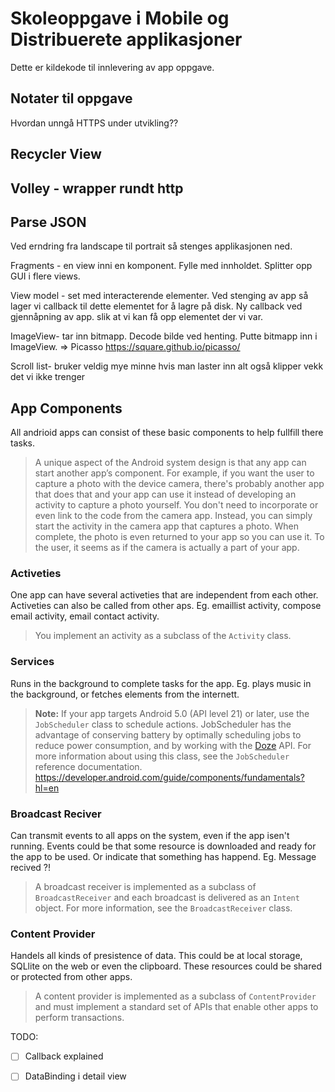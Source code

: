 # Skoleoppgave i Mobile og Distribuerete applikasjoner

Dette er kildekode til innlevering av app oppgave.



## Notater til oppgave

Hvordan unngå HTTPS under utvikling??



## Recycler View

## Volley - wrapper rundt http

## Parse JSON

Ved erndring fra landscape til portrait så stenges applikasjonen ned.



Fragments - en view inni en komponent. Fylle med innholdet. Splitter opp GUI i flere views.

View model - set med interacterende elementer. Ved stenging av app så lager vi callback til dette elementet for å lagre på disk. Ny callback ved gjennåpning av app. slik at vi kan få opp elementet der vi var. 

ImageView- tar inn bitmapp. Decode bilde ved henting. Putte bitmapp inn i ImageView. => Picasso https://square.github.io/picasso/





Scroll list- bruker veldig mye minne hvis man laster inn alt også klipper vekk det vi ikke trenger

## App Components

All andrioid apps can consist of these basic components to help fullfill there tasks. 

> A unique aspect of the Android system design is that any app can start another app’s component. For example, if you want the user to capture a photo with the device camera, there's probably another app that does that and your app can use it instead of developing an activity to capture a photo yourself. You don't need to incorporate or even link to the code from the camera app. Instead, you can simply start the activity in the camera app that captures a photo. When complete, the photo is even returned to your app so you can use it. To the user, it seems as if the camera is actually a part of your app.

### Activeties

One app can have several activeties that are independent from each other. Activeties can also be called from other aps. Eg. emaillist activity, compose email activity, email contact activity.

> You implement an activity as a subclass of the `Activity` class.

### Services

Runs in the background to complete tasks for the app. Eg. plays music in the background, or fetches elements from the internett.

> **Note:** If your app targets Android 5.0 (API level 21) or later, use the `JobScheduler` class to schedule actions. JobScheduler has the advantage of conserving battery by optimally scheduling jobs to reduce power consumption, and by working with the [Doze](https://developer.android.com/training/monitoring-device-state/doze-standby.html) API. For more information about using this class, see the `JobScheduler` reference documentation. https://developer.android.com/guide/components/fundamentals?hl=en

### Broadcast Reciver

Can transmit events to all apps on the system, even if the app isen't running. Events could be that some resource is downloaded and ready for the app to be used. Or indicate that something has happend. Eg. Message recived ?!

> A broadcast receiver is implemented as a subclass of `BroadcastReceiver` and each broadcast is delivered as an `Intent` object. For more information, see the `BroadcastReceiver` class.

### Content Provider

Handels all kinds of presistence of data. This could be at local storage, SQLlite on the web or even the clipboard. These resources could be shared or protected from other apps. 

> A content provider is implemented as a subclass of `ContentProvider` and must implement a standard set of APIs that enable other apps to perform transactions.



TODO: 

- [ ] Callback explained
- [ ] DataBinding i detail view



